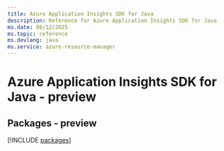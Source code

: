 ```yaml
---
title: Azure Application Insights SDK for Java
description: Reference for Azure Application Insights SDK for Java
ms.date: 08/12/2025
ms.topic: reference
ms.devlang: java
ms.service: azure-resource-manager
---
```

# Azure Application Insights SDK for Java - preview
## Packages - preview
[!INCLUDE [packages](application-insights-index.md)]